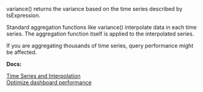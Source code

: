 variance() returns the variance based on the time series described by tsExpression.

Standard aggregation functions like variance() interpolate data in each time series. The aggregation function itself is applied to the interpolated series.

If you are aggregating thousands of time series, query performance might be affected.

**Docs:**

[Time Series and Interpolation](https://www.youtube.com/watch?v=9LnDszVrJs4)<br>
[Optimize dashboard performance](https://docs.wavefront.com/ui_dashboards.html#ensure-optimal-dashboard-performance)